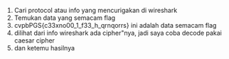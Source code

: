 1. Cari protocol atau info yang mencurigakan di wireshark
2. Temukan data yang semacam flag
3. cvpbPGS{c33xno00_1_f33_h_qrnqorrs} ini adalah data semacam flag
4. dilihat dari info wireshark ada cipher"nya, jadi saya coba decode pakai caesar cipher
5. dan ketemu hasilnya
